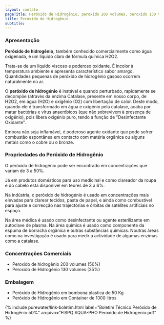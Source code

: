 ```yaml
---
layout: contato
pageTitle: Peróxido de Hidrogênio, peroxido 200 volumes, peroxido 130 volumes, água oxigenada, peroxido de hidrogenio solução, peroxido de hidrogenio 50%,peroxido de hidrogenio 30%, peroxidos,
title: Peróxido de Hidrogênio 
subtitle:
---
```


### Apresentação

**Peróxido de hidrogênio,** também conhecido comercialmente como água oxigenada, é um líquido claro de fórmula química H2O2. 

Trata-se de um líquido viscoso e poderoso oxidante. É incolor à temperatura ambiente e apresenta característico sabor amargo. Quantidades pequenas de peróxido de hidrogénio gasoso ocorrem naturalmente no ar. 

O **peróxido de hidrogénio** é instável e quando perturbado, rapidamente se decompõe (através da enzima Catalase, presente em nosso corpo, de H2O2, em água (H2O) e oxigênio (O2) com libertação de calor. Deste modo, quando ele é transformado em água e oxigénio pela catalase, acaba por matar bactérias e vírus anaeróbicos (que não sobrevivem à presença de oxigénio), pois libera oxigénio puro, tendo a função de "Desinfectante Oxidante". 

Embora não seja inflamável, é poderoso agente oxidante que pode sofrer combustão espontânea em contacto com matéria orgânica ou alguns metais como o cobre ou o bronze.

### Propriedades do Peróxido de Hidrogênio

O peróxido de hidrogénio pode ser encontrado em concentrações que variam de 3 a 50%.

Já em produtos domésticos para uso medicinal e como clareador da roupa e do cabelo esta disponivel em teores de 3 a 6%. 

Na indústria, o peróxido de hidrogénio é usado em concentrações mais elevadas para clarear tecidos, pasta de papel, e ainda como combustível para ajuste e correcção nas trajectórias e órbitas de satélites artificiais no espaço. 

Na área médica é usado como desinfectante ou agente esterilizante em autoclave de plasma. Na área química é usado como componente da espuma de borracha orgânica e outras substâncias químicas. Noutras áreas como na investigação é usado para medir a actividade de algumas enzimas como a catalase.

### Concentrações Comerciais

- Peroxido de hidrogênio 200 volumes (50%)
- Peroxido de Hidrogênio 130 volumes (35%)

### Embalagem

- Peróxido de Hidrogênio em bombona plastica de 50 Kg
- Peróxido de Hidrogênio em Container de 1000 litros 

{% include purewater/link-boletim.html label="Boletim Técnico Peróxido de Hidrogênio 50%" arquivo="FISPQ AQUA-PHO Peroxido de Hidrogenio.pdf" %}
